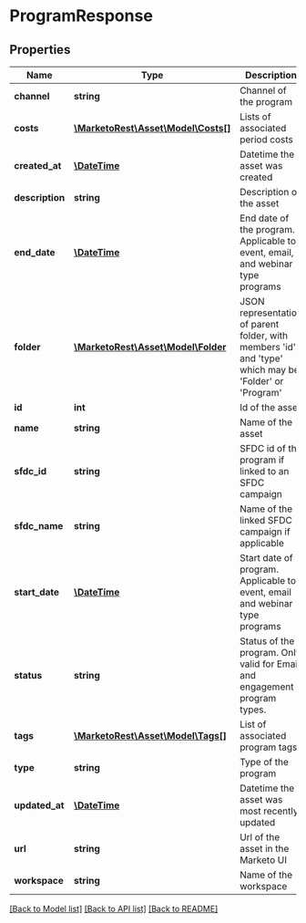 # ProgramResponse

## Properties
Name | Type | Description | Notes
------------ | ------------- | ------------- | -------------
**channel** | **string** | Channel of the program | 
**costs** | [**\MarketoRest\Asset\Model\Costs[]**](Costs.md) | Lists of associated period costs | 
**created_at** | [**\DateTime**](\DateTime.md) | Datetime the asset was created | [optional] 
**description** | **string** | Description of the asset | [optional] 
**end_date** | [**\DateTime**](\DateTime.md) | End date of the program.  Applicable to event, email, and webinar type programs | [optional] 
**folder** | [**\MarketoRest\Asset\Model\Folder**](Folder.md) | JSON representation of parent folder, with members &#39;id&#39;, and &#39;type&#39; which may be &#39;Folder&#39; or &#39;Program&#39; | 
**id** | **int** | Id of the asset | [optional] 
**name** | **string** | Name of the asset | [optional] 
**sfdc_id** | **string** | SFDC id of the program if linked to an SFDC campaign | [optional] 
**sfdc_name** | **string** | Name of the linked SFDC campaign if applicable | [optional] 
**start_date** | [**\DateTime**](\DateTime.md) | Start date of program.  Applicable to event, email and webinar type programs | [optional] 
**status** | **string** | Status of the program.  Only valid for Email and engagement program types. | 
**tags** | [**\MarketoRest\Asset\Model\Tags[]**](Tags.md) | List of associated program tags | 
**type** | **string** | Type of the program | 
**updated_at** | [**\DateTime**](\DateTime.md) | Datetime the asset was most recently updated | [optional] 
**url** | **string** | Url of the asset in the Marketo UI | [optional] 
**workspace** | **string** | Name of the workspace | [optional] 

[[Back to Model list]](../README.md#documentation-for-models) [[Back to API list]](../README.md#documentation-for-api-endpoints) [[Back to README]](../README.md)


